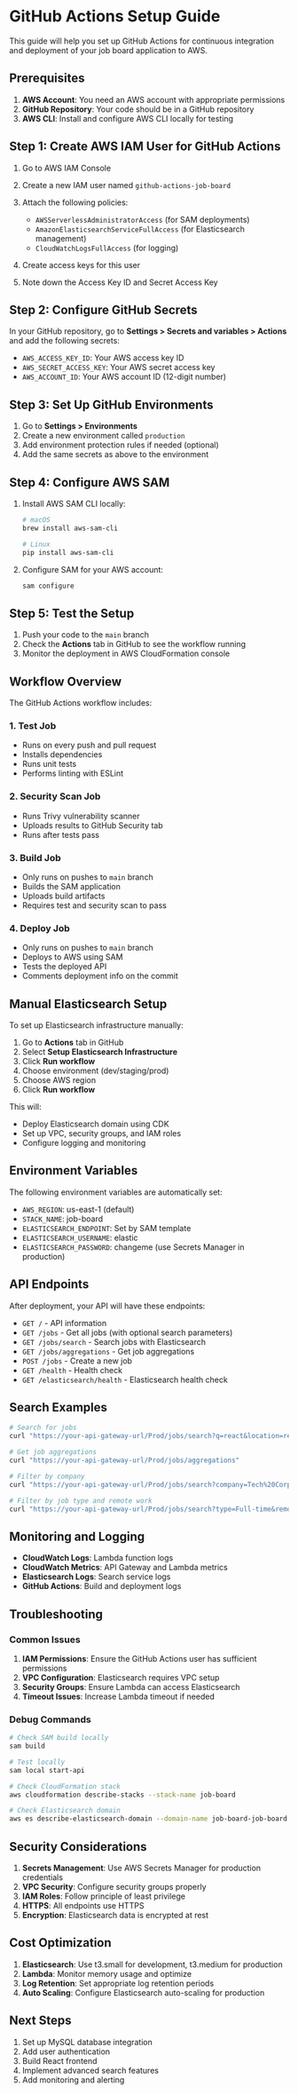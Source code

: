 # GitHub Actions Setup Guide

This guide will help you set up GitHub Actions for continuous integration and deployment of your job board application to AWS.

## Prerequisites

1. **AWS Account**: You need an AWS account with appropriate permissions
2. **GitHub Repository**: Your code should be in a GitHub repository
3. **AWS CLI**: Install and configure AWS CLI locally for testing

## Step 1: Create AWS IAM User for GitHub Actions

1. Go to AWS IAM Console
2. Create a new IAM user named `github-actions-job-board`
3. Attach the following policies:
   - `AWSServerlessAdministratorAccess` (for SAM deployments)
   - `AmazonElasticsearchServiceFullAccess` (for Elasticsearch management)
   - `CloudWatchLogsFullAccess` (for logging)

4. Create access keys for this user
5. Note down the Access Key ID and Secret Access Key

## Step 2: Configure GitHub Secrets

In your GitHub repository, go to **Settings > Secrets and variables > Actions** and add the following secrets:

- `AWS_ACCESS_KEY_ID`: Your AWS access key ID
- `AWS_SECRET_ACCESS_KEY`: Your AWS secret access key
- `AWS_ACCOUNT_ID`: Your AWS account ID (12-digit number)

## Step 3: Set Up GitHub Environments

1. Go to **Settings > Environments**
2. Create a new environment called `production`
3. Add environment protection rules if needed (optional)
4. Add the same secrets as above to the environment

## Step 4: Configure AWS SAM

1. Install AWS SAM CLI locally:
   ```bash
   # macOS
   brew install aws-sam-cli
   
   # Linux
   pip install aws-sam-cli
   ```

2. Configure SAM for your AWS account:
   ```bash
   sam configure
   ```

## Step 5: Test the Setup

1. Push your code to the `main` branch
2. Check the **Actions** tab in GitHub to see the workflow running
3. Monitor the deployment in AWS CloudFormation console

## Workflow Overview

The GitHub Actions workflow includes:

### 1. Test Job
- Runs on every push and pull request
- Installs dependencies
- Runs unit tests
- Performs linting with ESLint

### 2. Security Scan Job
- Runs Trivy vulnerability scanner
- Uploads results to GitHub Security tab
- Runs after tests pass

### 3. Build Job
- Only runs on pushes to `main` branch
- Builds the SAM application
- Uploads build artifacts
- Requires test and security scan to pass

### 4. Deploy Job
- Only runs on pushes to `main` branch
- Deploys to AWS using SAM
- Tests the deployed API
- Comments deployment info on the commit

## Manual Elasticsearch Setup

To set up Elasticsearch infrastructure manually:

1. Go to **Actions** tab in GitHub
2. Select **Setup Elasticsearch Infrastructure**
3. Click **Run workflow**
4. Choose environment (dev/staging/prod)
5. Choose AWS region
6. Click **Run workflow**

This will:
- Deploy Elasticsearch domain using CDK
- Set up VPC, security groups, and IAM roles
- Configure logging and monitoring

## Environment Variables

The following environment variables are automatically set:

- `AWS_REGION`: us-east-1 (default)
- `STACK_NAME`: job-board
- `ELASTICSEARCH_ENDPOINT`: Set by SAM template
- `ELASTICSEARCH_USERNAME`: elastic
- `ELASTICSEARCH_PASSWORD`: changeme (use Secrets Manager in production)

## API Endpoints

After deployment, your API will have these endpoints:

- `GET /` - API information
- `GET /jobs` - Get all jobs (with optional search parameters)
- `GET /jobs/search` - Search jobs with Elasticsearch
- `GET /jobs/aggregations` - Get job aggregations
- `POST /jobs` - Create a new job
- `GET /health` - Health check
- `GET /elasticsearch/health` - Elasticsearch health check

## Search Examples

```bash
# Search for jobs
curl "https://your-api-gateway-url/Prod/jobs/search?q=react&location=remote"

# Get job aggregations
curl "https://your-api-gateway-url/Prod/jobs/aggregations"

# Filter by company
curl "https://your-api-gateway-url/Prod/jobs/search?company=Tech%20Corp"

# Filter by job type and remote work
curl "https://your-api-gateway-url/Prod/jobs/search?type=Full-time&remote=true"
```

## Monitoring and Logging

- **CloudWatch Logs**: Lambda function logs
- **CloudWatch Metrics**: API Gateway and Lambda metrics
- **Elasticsearch Logs**: Search service logs
- **GitHub Actions**: Build and deployment logs

## Troubleshooting

### Common Issues

1. **IAM Permissions**: Ensure the GitHub Actions user has sufficient permissions
2. **VPC Configuration**: Elasticsearch requires VPC setup
3. **Security Groups**: Ensure Lambda can access Elasticsearch
4. **Timeout Issues**: Increase Lambda timeout if needed

### Debug Commands

```bash
# Check SAM build locally
sam build

# Test locally
sam local start-api

# Check CloudFormation stack
aws cloudformation describe-stacks --stack-name job-board

# Check Elasticsearch domain
aws es describe-elasticsearch-domain --domain-name job-board-job-board
```

## Security Considerations

1. **Secrets Management**: Use AWS Secrets Manager for production credentials
2. **VPC Security**: Configure security groups properly
3. **IAM Roles**: Follow principle of least privilege
4. **HTTPS**: All endpoints use HTTPS
5. **Encryption**: Elasticsearch data is encrypted at rest

## Cost Optimization

1. **Elasticsearch**: Use t3.small for development, t3.medium for production
2. **Lambda**: Monitor memory usage and optimize
3. **Log Retention**: Set appropriate log retention periods
4. **Auto Scaling**: Configure Elasticsearch auto-scaling for production

## Next Steps

1. Set up MySQL database integration
2. Add user authentication
3. Build React frontend
4. Implement advanced search features
5. Add monitoring and alerting 